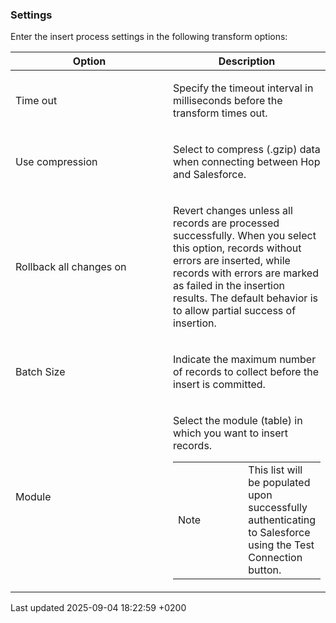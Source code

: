 <div id="header">

</div>

<div id="content">

<div class="sect2">

### Settings

<div class="paragraph">

Enter the insert process settings in the following transform options:

</div>

<table>
<colgroup>
<col style="width: 50%" />
<col style="width: 50%" />
</colgroup>
<thead>
<tr class="header">
<th>Option</th>
<th>Description</th>
</tr>
</thead>
<tbody>
<tr class="odd">
<td><p>Time out</p></td>
<td><p>Specify the timeout interval in milliseconds before the transform times out.</p></td>
</tr>
<tr class="even">
<td><p>Use compression</p></td>
<td><p>Select to compress (.gzip) data when connecting between Hop and Salesforce.</p></td>
</tr>
<tr class="odd">
<td><p>Rollback all changes on</p></td>
<td><p>Revert changes unless all records are processed successfully. When you select this option, records without errors are inserted, while records with errors are marked as failed in the insertion results. The default behavior is to allow partial success of insertion.</p></td>
</tr>
<tr class="even">
<td><p>Batch Size</p></td>
<td><p>Indicate the maximum number of records to collect before the insert is committed.</p></td>
</tr>
<tr class="odd">
<td><p>Module</p></td>
<td><div class="content">
<div class="paragraph">
<p>Select the module (table) in which you want to insert records.<br />
</p>
</div>
<div class="admonitionblock note">
<table>
<colgroup>
<col style="width: 50%" />
<col style="width: 50%" />
</colgroup>
<tbody>
<tr class="odd">
<td><div class="title">
Note
</div></td>
<td>This list will be populated upon successfully authenticating to Salesforce using the Test Connection button.</td>
</tr>
</tbody>
</table>
</div>
</div></td>
</tr>
</tbody>
</table>

</div>

</div>

<div id="footer">

<div id="footer-text">

Last updated 2025-09-04 18:22:59 +0200

</div>

</div>
